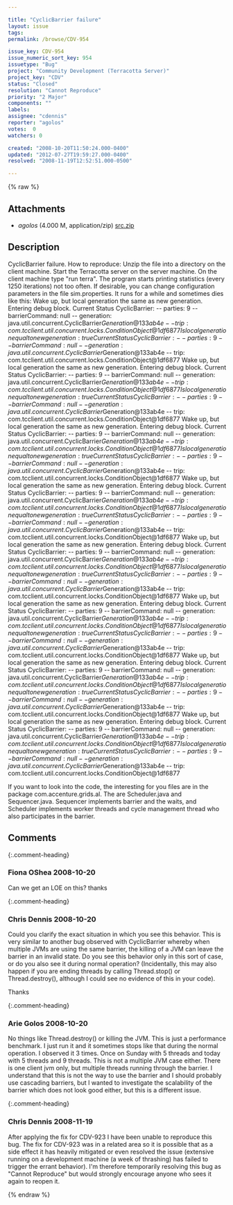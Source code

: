 ```yaml
---

title: "CyclicBarrier failure"
layout: issue
tags: 
permalink: /browse/CDV-954

issue_key: CDV-954
issue_numeric_sort_key: 954
issuetype: "Bug"
project: "Community Development (Terracotta Server)"
project_key: "CDV"
status: "Closed"
resolution: "Cannot Reproduce"
priority: "2 Major"
components: ""
labels: 
assignee: "cdennis"
reporter: "agolos"
votes:  0
watchers: 0

created: "2008-10-20T11:50:24.000-0400"
updated: "2012-07-27T19:59:27.000-0400"
resolved: "2008-11-19T12:52:51.000-0500"

---
```




{% raw %}


## Attachments
  
* <em>agolos</em> (4.000 M, application/zip) [src.zip](/attachments/CDV/CDV-954/src.zip)
  



## Description

<div markdown="1" class="description">

CyclicBarrier failure.
How to reproduce:
Unzip the file into a directory on the client machine. 
Start the Terracotta server on the server machine. 
On the client machine type "run terra". The program starts printing statistics (every 1250 iterations) not too often. If desirable, you can change configuration parameters in the file sim.properties. It runs for a while and sometimes dies like this:
Wake up, but local generation the same as new generation.
Entering debug block.
Current Status CyclicBarrier:
-- parties: 9
-- barrierCommand: null
-- generation: java.util.concurrent.CyclicBarrier$Generation@133ab4e
-- trip: com.tcclient.util.concurrent.locks.ConditionObject@1df6877
Is local generation equal to new generation: true
Current Status CyclicBarrier:
-- parties: 9
-- barrierCommand: null
-- generation: java.util.concurrent.CyclicBarrier$Generation@133ab4e
-- trip: com.tcclient.util.concurrent.locks.ConditionObject@1df6877
Wake up, but local generation the same as new generation.
Entering debug block.
Current Status CyclicBarrier:
-- parties: 9
-- barrierCommand: null
-- generation: java.util.concurrent.CyclicBarrier$Generation@133ab4e
-- trip: com.tcclient.util.concurrent.locks.ConditionObject@1df6877
Is local generation equal to new generation: true
Current Status CyclicBarrier:
-- parties: 9
-- barrierCommand: null
-- generation: java.util.concurrent.CyclicBarrier$Generation@133ab4e
-- trip: com.tcclient.util.concurrent.locks.ConditionObject@1df6877
Wake up, but local generation the same as new generation.
Entering debug block.
Current Status CyclicBarrier:
-- parties: 9
-- barrierCommand: null
-- generation: java.util.concurrent.CyclicBarrier$Generation@133ab4e
-- trip: com.tcclient.util.concurrent.locks.ConditionObject@1df6877
Is local generation equal to new generation: true
Current Status CyclicBarrier:
-- parties: 9
-- barrierCommand: null
-- generation: java.util.concurrent.CyclicBarrier$Generation@133ab4e
-- trip: com.tcclient.util.concurrent.locks.ConditionObject@1df6877
Wake up, but local generation the same as new generation.
Entering debug block.
Current Status CyclicBarrier:
-- parties: 9
-- barrierCommand: null
-- generation: java.util.concurrent.CyclicBarrier$Generation@133ab4e
-- trip: com.tcclient.util.concurrent.locks.ConditionObject@1df6877
Is local generation equal to new generation: true
Current Status CyclicBarrier:
-- parties: 9
-- barrierCommand: null
-- generation: java.util.concurrent.CyclicBarrier$Generation@133ab4e
-- trip: com.tcclient.util.concurrent.locks.ConditionObject@1df6877
Wake up, but local generation the same as new generation.
Entering debug block.
Current Status CyclicBarrier:
-- parties: 9
-- barrierCommand: null
-- generation: java.util.concurrent.CyclicBarrier$Generation@133ab4e
-- trip: com.tcclient.util.concurrent.locks.ConditionObject@1df6877
Is local generation equal to new generation: true
Current Status CyclicBarrier:
-- parties: 9
-- barrierCommand: null
-- generation: java.util.concurrent.CyclicBarrier$Generation@133ab4e
-- trip: com.tcclient.util.concurrent.locks.ConditionObject@1df6877
Wake up, but local generation the same as new generation.
Entering debug block.
Current Status CyclicBarrier:
-- parties: 9
-- barrierCommand: null
-- generation: java.util.concurrent.CyclicBarrier$Generation@133ab4e
-- trip: com.tcclient.util.concurrent.locks.ConditionObject@1df6877
Is local generation equal to new generation: true
Current Status CyclicBarrier:
-- parties: 9
-- barrierCommand: null
-- generation: java.util.concurrent.CyclicBarrier$Generation@133ab4e
-- trip: com.tcclient.util.concurrent.locks.ConditionObject@1df6877
Wake up, but local generation the same as new generation.
Entering debug block.
Current Status CyclicBarrier:
-- parties: 9
-- barrierCommand: null
-- generation: java.util.concurrent.CyclicBarrier$Generation@133ab4e
-- trip: com.tcclient.util.concurrent.locks.ConditionObject@1df6877
Is local generation equal to new generation: true
Current Status CyclicBarrier:
-- parties: 9
-- barrierCommand: null
-- generation: java.util.concurrent.CyclicBarrier$Generation@133ab4e
-- trip: com.tcclient.util.concurrent.locks.ConditionObject@1df6877
Wake up, but local generation the same as new generation.
Entering debug block.
Current Status CyclicBarrier:
-- parties: 9
-- barrierCommand: null
-- generation: java.util.concurrent.CyclicBarrier$Generation@133ab4e
-- trip: com.tcclient.util.concurrent.locks.ConditionObject@1df6877
Is local generation equal to new generation: true
Current Status CyclicBarrier:
-- parties: 9
-- barrierCommand: null
-- generation: java.util.concurrent.CyclicBarrier$Generation@133ab4e
-- trip: com.tcclient.util.concurrent.locks.ConditionObject@1df6877

If you want to look into the code, the interesting for you files are in the package com.accenture.grids.al. The are Scheduler.java and Sequencer.java.  Sequencer implements barrier and the waits, and Scheduler implements worker threads and cycle management thread who also participates in the barrier.


</div>

## Comments


{:.comment-heading}
### **Fiona OShea** <span class="date">2008-10-20</span>

<div markdown="1" class="comment">

Can we get an LOE on this? thanks

</div>


{:.comment-heading}
### **Chris Dennis** <span class="date">2008-10-20</span>

<div markdown="1" class="comment">

Could you clarify the exact situation in which you see this behavior.  This is very similar to another bug observed with CyclicBarrier whereby when multiple JVMs are using the same barrier, the killing of a JVM can leave the barrier in an invalid state.  Do you see this behavior only in this sort of case, or do you also see it during normal operation?  (Incidentally, this may also happen if you are ending threads by calling Thread.stop() or Thread.destroy(), although I could see no evidence of this in your code).

Thanks

</div>


{:.comment-heading}
### **Arie Golos** <span class="date">2008-10-20</span>

<div markdown="1" class="comment">

No things like Thread.destroy() or killing the JVM. This is just a performance benchmark. I just run it and it sometimes stops like that during the normal operation. I observed it 3 times. Once on Sunday with 5 threads and today with 5 threads and 9 threads. 
This is not a multiple JVM case either. There is one client jvm only, but multiple threads running through the barrier.  I understand that this is not the way to use the barrier and I should probably use cascading barriers, but I wanted to investigate the scalability of the barrier which does not look good either, but this is a different issue.

</div>


{:.comment-heading}
### **Chris Dennis** <span class="date">2008-11-19</span>

<div markdown="1" class="comment">

After applying the fix for CDV-923 I have been unable to reproduce this bug.  The fix for CDV-923 was in a related area so it is possible that as a side effect it has heavily mitigated or even resolved the issue (extensive running on a development machine (a week of thrashing) has failed to trigger the errant behavior).  I'm therefore temporarily resolving this bug as "Cannot Reproduce" but would strongly encourage anyone who sees it again to reopen it.

</div>



{% endraw %}
